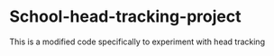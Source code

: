# School-head-tracking-project
This is a modified code specifically to experiment with head tracking
